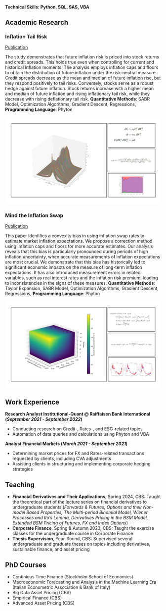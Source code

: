 #### Technical Skills: Python, SQL, SAS, VBA

## Academic Research
### Inflation Tail Risk
[Publication]()

The study demonstrates that future inflation risk is priced into stock returns and credit spreads. This holds true even when controlling for current and historical inflation moments. The analysis employs inflation caps and floors to obtain the
distribution of future inflation under the risk-neutral measure. Credit spreads decrease as the mean and median of future inflation rise, but they respond positively to tail risks. Conversely, stocks serve as a robust hedge against future inflation. Stock returns increase with a higher mean and median of future inflation and rising inflationary tail risk, while they decrease with rising deflationary tail risk. **Quantitative Methods**: SABR Model, Optimization Algorithms, Gradient Descent, Regressions, **Programming Language**: Phyton

![Inflation Tail Risk](/assets/DIST.jpg)

### Mind the Inflation Swap
[Publication]()

This paper identifies a convexity bias in using inflation swap rates to estimate market inflation expectations. We propose a correction method using inflation caps and floors for more accurate estimates. Our analysis reveals that this bias is particularly pronounced during periods of high inflation uncertainty, when accurate measurements of inflation expectations are most crucial. We demonstrate that this bias has historically led to significant economic impacts on the measure of long-term inflation expectations. It has also introduced measurement errors in related variables, such as real interest rates and the inflation risk premium, leading to inconsistencies in the signs of these measures. **Quantitative Methods**: Taylor Expansion, SABR Model, Optimization Algorithms, Gradient Descent, Regressions, **Programming Language**: Phyton

![Inflation Tail Risk](/assets/DIST1.jpg)


## Work Experience
**Research Analyst Institutional-Quant @ Raiffaisen Bank International (_September 2021 - September 2022_)**
- Conducting research on Credit-, Rates-, and ESG-related topics
-	Automation of data queries and calculations using Phyton and VBA

**Analyst Financial Markets (_March 2021 - September 2021_)**
- Determining market prices for FX and Rates-related transactions requested by clients, including CVA adjustments
- Assisting clients in structuring and implementing corporate hedging strategies

## Teaching
-  **Financial Derivatives and Their Applications**, Spring 2024, CBS: Taught the theoretical part of the lecture series on financial derivatives to undergraduate students (_Forwards & Futures, Options and their Non-model Based Properties, The Multi-period Binomial Model, Wiener Processes and Ito’s Lemma, Derivatives Pricing in the BSM Model, Extended BSM Pricing of Futures, FX and Index Options_)
- **Corporate Finance**, Spring & Autumn 2023, CBS: Taught the exercise classes for the undergraduate course in Corporate Finance
- **Thesis Supervision**, Year-Round, CBS: Supervised several undergraduate and graduate theses on topics including derivatives, sustainable finance, and asset pricing

## PhD Courses
- Continious Time Finance (Stockholm School of Economics)
- Macroeconomic Forecasting and Analysis in the Machine Learning Era (Italian Econometric Association & Bank of Italy)
- Big Data Asset Pricing (CBS)
- Empirical Finance (CBS)
- Advanced Asset Pricing (CBS)
